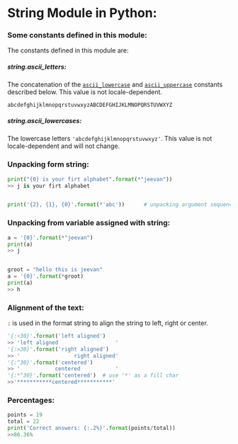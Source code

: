 # String Module in Python:

### Some constants defined in this module:

The constants defined in this module are:

##### string.ascii_letters:

The concatenation of the [`ascii_lowercase`](https://docs.python.org/3/library/string.html#string.ascii_lowercase "string.ascii_lowercase") and [`ascii_uppercase`](https://docs.python.org/3/library/string.html#string.ascii_uppercase "string.ascii_uppercase") constants described below. This value is not locale-dependent.

`abcdefghijklmnopqrstuvwxyzABCDEFGHIJKLMNOPQRSTUVWXYZ`

##### string.ascii_lowercases:

The lowercase letters `'abcdefghijklmnopqrstuvwxyz'`. This value is not locale-dependent and will not change.

### Unpacking form string:

```python
print("{0} is your firt alphabet".format(*"jeevan"))
>> j is your firt alphabet


print('{2}, {1}, {0}'.format(*'abc'))      # unpacking argument sequence
```

### Unpacking from variable assigned with string:

```python
a = '{0}'.format(*"jeevan")
print(a) 
>> j


groot = "hello this is jeevan"
a = '{0}'.format(*groot)
print(a)
>> h
```

### Alignment of the text:

`:` is used in the format string to align the string to left, right or center.

```python
'{:<30}'.format('left aligned')
>> 'left aligned                  '
'{:>30}'.format('right aligned')
>> '                 right aligned'
'{:^30}'.format('centered')
>> '           centered           '
'{:*^30}'.format('centered')  # use '*' as a fill char
>>'***********centered***********'
```

### Percentages:

```python
points = 19
total = 22
print('Correct answers: {:.2%}'.format(points/total)) 
>>86.36%
```
